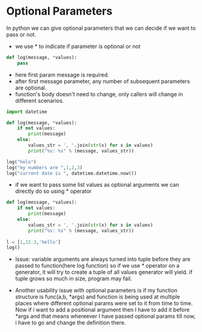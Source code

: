 # Optional Parameters

In python we can give optional parameters that we can decide if we
want to pass or not.

- we use * to indicate if parameter is optional or not
```python
def log(message, *values):
    pass
```
- here first param message is required.
- after first message parameter, any number of subsequent parameters are optional.
- function's body doesn't need to change, only callers will change
in different scenarios.

```python
import datetime

def log(message, *values):
    if not values:
        print(message)
    else:
        values_str = ', '.join(str(x) for x in values)
        print("%s: %s" % (message, values_str))

log("helo")
log("my numbers are ",1,2,3)
log("current date is ", datetime.datetime.now())
```

-  if we want to pass some list values as optional arguments we can directly do so using * operator

```python
def log(message, *values):
    if not values:
        print(message)
    else:
        values_str = ', '.join(str(x) for x in values)
        print("%s: %s" % (message, values_str))
        
l = [1,12.3,'hello']
log()
```

- Issue: variable arguments are always turned into tuple before they are passed to function(here log function)
so if we use * operator on a generator, it will try to create a tuple of all values generator will yield. 
if tuple grows so much in size, program may fail.

- Another usability issue with optional parameters is if my function structure is func(a,b, *args) and function is being used at multiple places where different optional params were
set to it from time to time.
Now if i want to add a positional argument then I have to add it before *args and that means whereever I have passed optional params till now, i have to go and change the definition there.


